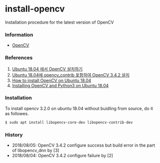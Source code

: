 # install-opencv

Installation procedure for the latest version of OpenCV


### Information

- [OpenCV](https://opencv.org/)

### References

1. [Ubuntu 18.04 에서 OpenCV 설치하기](http://kkokkal.tistory.com/1328)
2. [Ubuntu 18.04에 opencv_contrib 포함하여 OpenCV 3.4.2 설치](http://webnautes.tistory.com/1186)
3. [How to install OpenCV on Ubuntu 18.04](https://linuxize.com/post/how-to-install-opencv-on-ubuntu-18-04/)
4. [Installing OpenCV and Python3 on Ubuntu 18.04](https://gist.github.com/Mahedi-61/804a663b449e4cdb31b5fea96bb9d561)



### Installation

To install opencv 3.2.0 on ubuntu 18.04 without buidling from source, do it as followes.

```sh
$ sudo apt install libopencv-core-dev libopencv-contrib-dev
```

### History

- 2018/08/05: OpenCV 3.4.2 configure success but build error in the part of libopencv_dnn by [3]
- 2018/08/04: OpenCV 3.4.2 configure failure by [2]
